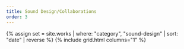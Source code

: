 ```yaml
---
title: Sound Design/Collaborations
order: 3
---
```


{% assign set = site.works | where: "category", "sound-design" | sort: "date" | reverse %}
{% include grid.html columns="1" %}